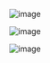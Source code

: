 
![image](https://github.com/Marindala/ChatBot-React/assets/95050756/39ae76ff-cef8-4fc7-91cd-028d9054015f)

![image](https://github.com/Marindala/ChatBot-React/assets/95050756/5b4e6b3b-3908-4c10-a597-5a162dea7324)

![image](https://github.com/Marindala/ChatBot-React/assets/95050756/57c094fa-463e-473d-893c-26eea0932e56)


